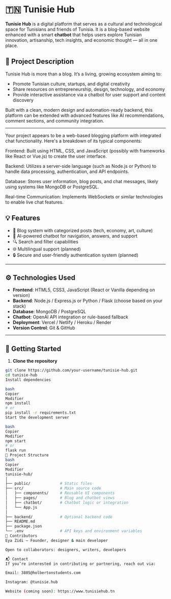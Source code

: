 
# 🇹🇳 Tunisie Hub

**Tunisie Hub** is a digital platform that serves as a cultural and technological space for Tunisians and friends of Tunisia. It is a blog-based website enhanced with a smart **chatbot** that helps users explore Tunisian innovation, artisanship, tech insights, and economic thought — all in one place.

## 🧠 Project Description

Tunisie Hub is more than a blog. It’s a living, growing ecosystem aiming to:
- Promote Tunisian culture, startups, and digital creativity
- Share resources on entrepreneurship, design, technology, and economy
- Provide interactive assistance via a chatbot for user support and content discovery

Built with a clean, modern design and automation-ready backend, this platform can be extended with advanced features like AI recommendations, comment sections, and community integration.

---
Your project appears to be a web-based blogging platform with integrated chat functionality. Here's a breakdown of its typical components:

Frontend: Built using HTML, CSS, and JavaScript (possibly with frameworks like React or Vue.js) to create the user interface.

Backend: Utilizes a server-side language (such as Node.js or Python) to handle data processing, authentication, and API endpoints.

Database: Stores user information, blog posts, and chat messages, likely using systems like MongoDB or PostgreSQL.

Real-time Communication: Implements WebSockets or similar technologies to enable live chat features.
## 💡 Features

- 📝 Blog system with categorized posts (tech, economy, art, culture)
- 🤖 AI-powered chatbot for navigation, answers, and support
- 🔍 Search and filter capabilities
- 🌐 Multilingual support (planned)
- 🔒 Secure and user-friendly authentication system (planned)

---

## ⚙️ Technologies Used

- **Frontend**: HTML5, CSS3, JavaScript (React or Vanilla depending on version)
- **Backend**: Node.js / Express.js or Python / Flask (choose based on your stack)
- **Database**: MongoDB / PostgreSQL
- **Chatbot**: OpenAI API integration or rule-based fallback
- **Deployment**: Vercel / Netlify / Heroku / Render
- **Version Control**: Git & GitHub

---

## 🏁 Getting Started

1. **Clone the repository**
```bash
git clone https://github.com/your-username/tunisie-hub.git
cd tunisie-hub
Install dependencies

bash
Copier
Modifier
npm install
# or
pip install -r requirements.txt
Start the development server

bash
Copier
Modifier
npm start
# or
flask run
📁 Project Structure
bash
Copier
Modifier
tunisie-hub/
│
├── public/             # Static files
├── src/                # Main source code
│   ├── components/     # Reusable UI components
│   ├── pages/          # Blog and chatbot views
│   ├── chatbot/        # Chatbot logic or integration
│   └── App.js
│
├── backend/            # Optional backend code
├── README.md
├── package.json
└── .env                # API keys and environment variables
🤝 Contributors
Eya Zidi — Founder, designer & main developer

Open to collaborators: designers, writers, developers

📬 Contact
If you’re interested in contributing or partnering, reach out via:

Email: 3805@holbertonstudents.com

Instagram: @tunisie.hub

Website (coming soon): https://www.tunisiehub.tn
